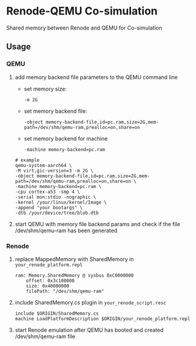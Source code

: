 # Renode-QEMU Co-simulation
Shared memory between Renode and QEMU for Co-simulation

## Usage
### QEMU
1. add memory backend file parameters to the QEMU command line
    - set memory size:
      
      `-m 2G`
    
    - set memory backend file:
      
      `-object memory-backend-file,id=pc.ram,size=2G,mem-path=/dev/shm/qemu-ram,prealloc=on,share=on`
    
    - set memory backend for machine
      
      `-machine memory-backend=pc.ram`
    
    ```shell
    # example
    qemu-system-aarch64 \
    -M virt,gic-version=3 -m 2G \
    -object memory-backend-file,id=pc.ram,size=2G,mem-path=/dev/shm/qemu-ram,prealloc=on,share=on \
    -machine memory-backend=pc.ram \
    -cpu cortex-a53 -smp 4 \
    -serial mon:stdio -nographic \
    -kernel /your/linux/kernel/Image \
    -append "your bootargs" \
    -dtb /your/device/tree/blob.dtb
    ```
2. start QEMU with memory file backend params and check if the file /dev/shm/qemu-ram has been generated
### Renode
1. replace MappedMemory with SharedMemory in `your_renode_platform.repl`
    ```repl
    ram: Memory.SharedMemory @ sysbus 0xC0000000
        offset: 0x3c100000
        size: 0x40000000
        filePath: "/dev/shm/qemu-ram"
    ```
2. include SharedMemory.cs plugin in `your_renode_script.resc`
    ```resc
    include $ORIGIN/SharedMemory.cs
    machine LoadPlatformDescription $ORIGIN/your_renode_platform.repl
    ```
3. start Renode emulation after QEMU has booted and created /dev/shm/qemu-ram file